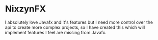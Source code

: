 # NixzynFX

I absolutely love Javafx and it's features but I need more control over the api to create more complex projects, so I have created this which will implement features I feel are missing from Javafx.
